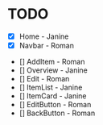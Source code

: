 # TODO

- [x] Home      - Janine
- [x] Navbar    - Roman
- [] AddItem    - Roman
- [] Overview   - Janine
- [] Edit       - Roman
- [] ItemList   - Janine
- [] ItemCard   - Janine
- [] EditButton - Roman
- [] BackButton - Roman